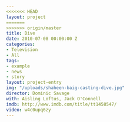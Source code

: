 ```yaml
---
<<<<<<< HEAD
layout: project
=======
>>>>>>> origin/master
title: Dive
date: 2010-07-08 00:00:00 Z
categories:
- Television
- All
tags:
- example
- news
- story
layout: project-entry
img: "/uploads/shaheen-baig-casting-dive.jpg"
director: Dominic Savage
with: Aisling Loftus, Jack O'Connell
imdb: http://www.imdb.com/title/tt1458547/
video: w4c0upq6zy
---
```



